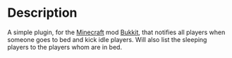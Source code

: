 # Description

A simple plugin, for the [Minecraft][mc] mod [Bukkit][b], that notifies all players when someone goes to bed and kick idle players. Will also list the sleeping players to the players whom are in bed.

 [mc]: http://minecraft.net/
 [b]: http://bukkit.org/
